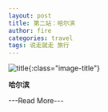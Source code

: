```yaml
---
layout: post
title: 第二站：哈尔滨
author: fire
categories: travel 
tags: 说走就走 旅行
---
```


![title](http://image.sideproject.cn/title/title_125.jpg){:class="image-title"}

**哈尔滨**


---Read More---

